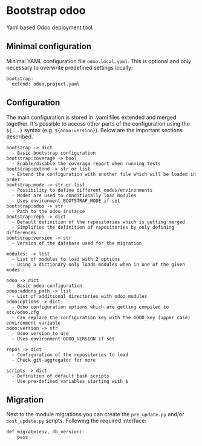 Bootstrap odoo
==============

Yaml based Odoo deployment tool.

Minimal configuration
---------------------

Minimal YAML configuration file `odoo.local.yaml`. This is optional and only necessary to overwrite predefined settings locally:

```
bootstrap:
  extend: odoo.project.yaml
```

Configuration
-------------

The main configuration is stored in .yaml files extended and merged together. It's possible to access other parts of the configuration using the `${...}` syntax (e.g. `${odoo:version}`). Below are the important sections described.

```
bootstrap -> dict
  - Basic bootstrap configuration
bootstrap:coverage -> bool
  - Enable/disable the coverage report when running tests
bootstrap:extend -> str or list
  - Extend the configuration with another file which will be loaded in order
bootstrap:mode -> str or list
  - Possibility to define different modes/environments
  - Modes are used to conditionally load modules
  - Uses environment BOOTSTRAP_MODE if set
bootstrap:odoo -> str
  - Path to the odoo instance
bootstrap:repo -> dict
  - Default definition of the repositories which is getting merged
  - Simplifies the definition of repositories by only defining differences
bootstrap:version -> str
  - Version of the database used for the migration

modules: -> list
  - List of modules to load with 2 options
  - Using a dictionary only loads modules when in one of the given modes

odoo -> dict
  - Basic odoo configuration
odoo:addons_path -> list
  - List of additional directories with odoo modules
odoo:options -> dict
  - Odoo configuration options which are getting compiled to etc/odoo.cfg
  - Can replace the configuration key with the ODOO_key (upper case) environment variable
odoo:version -> str
  - Odoo version to use
  - Uses environment ODOO_VERSION if set

repos -> dict
  - Configuration of the repositories to load
  - Check git-aggregator for more

scripts -> dict
  - Definition of default bash scripts
  - Use pre-defined variables starting with $
```

Migration
---------

Next to the module migrations you can create the `pre_update.py` and/or `post_update.py` scripts. Following the required interface:

```
def migrate(env, db_version):
    pass
```
